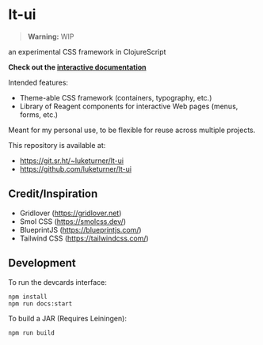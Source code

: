 # lt-ui

> **Warning:** WIP

an experimental CSS framework in ClojureScript

**Check out the [interactive documentation](https://lt-ui.netlify.app)**

Intended features:

- Theme-able CSS framework (containers, typography, etc.)
- Library of Reagent components for interactive Web pages (menus, forms, etc.)

Meant for my personal use, to be flexible for reuse across multiple projects.

This repository is available at:

- https://git.sr.ht/~luketurner/lt-ui
- https://github.com/luketurner/lt-ui

## Credit/Inspiration

- Gridlover (https://gridlover.net)
- Smol CSS (https://smolcss.dev/)
- BlueprintJS (https://blueprintjs.com/)
- Tailwind CSS (https://tailwindcss.com/)

## Development

To run the devcards interface:

```
npm install
npm run docs:start
```

To build a JAR (Requires Leiningen):

```
npm run build
```